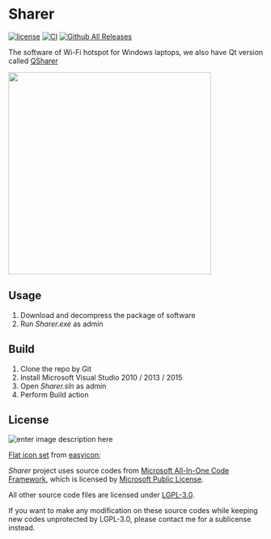 # Sharer
[![license](https://img.shields.io/github/license/MuGeminorum/WiFi-Sharer.svg)](https://www.gnu.org/licenses/lgpl-3.0.en.html)
[![CI](https://github.com/MuGeminorum/WiFi-Sharer/workflows/CI/badge.svg)](https://github.com/MuGeminorum/WiFi-Sharer/actions)
[![Github All Releases](https://img.shields.io/github/downloads-pre/MuGeminorum/WiFi-Sharer/v2.1/total)](https://github.com/MuGeminorum/WiFi-Sharer/releases/tag/v2.1)

The software of Wi-Fi hotspot for Windows laptops, we also have Qt version called [QSharer](https://github.com/MuGeminorum/WiFi-Sharer/tree/qt)

<img width="400" src="https://user-images.githubusercontent.com/20459298/233089077-8b52af15-6ff6-4f73-9167-f8be62650acc.png"/>

## Usage
 1. Download and decompress the package of software
 2. Run _Sharer.exe_ as admin

## Build
 1. Clone the repo by Git
 2. Install Microsoft Visual Studio 2010 / 2013 / 2015
 3. Open _Sharer.sln_ as admin
 4. Perform Build action

## License
![enter image description here](http://www.gnu.org/graphics/lgplv3-147x51.png)

[Flat icon set](https://github.com/MuGeminorum/WiFi-Sharer/tree/master/WiFi-Sharer/Resources) from [easyicon](https://www.easyicon.net/);

_Sharer_ project uses source codes from [Microsoft All-In-One Code Framework](http://blogs.msdn.com/b/onecode/), which is licensed by [Microsoft Public License](http://www.microsoft.com/en-us/openness/licenses.aspx#MPL).

All other source code files are licensed under [LGPL-3.0](https://opensource.org/licenses/LGPL-3.0).

If you want to make any modification on these source codes while keeping new codes unprotected by LGPL-3.0, please contact me for a sublicense instead.
